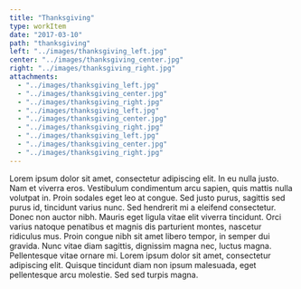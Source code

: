 ```yaml
---
title: "Thanksgiving"
type: workItem
date: "2017-03-10"
path: "thanksgiving"
left: "../images/thanksgiving_left.jpg"
center: "../images/thanksgiving_center.jpg"
right: "../images/thanksgiving_right.jpg"
attachments: 
  - "../images/thanksgiving_left.jpg"
  - "../images/thanksgiving_center.jpg"
  - "../images/thanksgiving_right.jpg"
  - "../images/thanksgiving_left.jpg"
  - "../images/thanksgiving_center.jpg"
  - "../images/thanksgiving_right.jpg"
  - "../images/thanksgiving_left.jpg"
  - "../images/thanksgiving_center.jpg"
  - "../images/thanksgiving_right.jpg"
---
```


Lorem ipsum dolor sit amet, consectetur adipiscing elit. In eu nulla justo. Nam et viverra eros. Vestibulum condimentum arcu sapien, quis mattis nulla volutpat in. Proin sodales eget leo at congue. Sed justo purus, sagittis sed purus id, tincidunt varius nunc. Sed hendrerit mi a eleifend consectetur. Donec non auctor nibh. Mauris eget ligula vitae elit viverra tincidunt. Orci varius natoque penatibus et magnis dis parturient montes, nascetur ridiculus mus. Proin congue nibh sit amet libero tempor, in semper dui gravida. Nunc vitae diam sagittis, dignissim magna nec, luctus magna. Pellentesque vitae ornare mi. Lorem ipsum dolor sit amet, consectetur adipiscing elit. Quisque tincidunt diam non ipsum malesuada, eget pellentesque arcu molestie. Sed sed turpis magna.